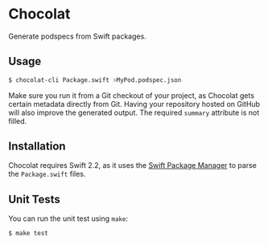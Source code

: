 # Chocolat

Generate podspecs from Swift packages.

## Usage

```bash
$ chocolat-cli Package.swift >MyPod.podspec.json
```

Make sure you run it from a Git checkout of your project, as Chocolat gets certain
metadata directly from Git. Having your repository hosted on GitHub will also
improve the generated output. The required `summary` attribute is not filled.

## Installation

Chocolat requires Swift 2.2, as it uses the [Swift Package Manager][1] to parse
the `Package.swift` files.

## Unit Tests

You can run the unit test using `make`:

```
$ make test
```

[1]: https://swift.org/package-manager/
